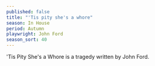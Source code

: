 ```yaml
---
published: false
title: "'Tis pity she's a whore"
season: In House
period: Autumn
playwright: John Ford
season_sort: 40
---
```


'Tis Pity She's a Whore is a tragedy written by John Ford.